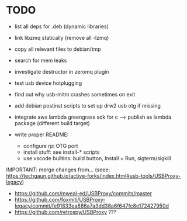# TODO

- list all deps for .deb (dynamic libraries)
- link libzmq statically (remove all -lzmq)
- copy all relevant files to debian/tmp

- search for mem leaks
- investigate destructor in zeromq plugin
- test usb device hotplugging
- find out why usb-mitm crashes sometimes on exit
- add debian postinst scripts to set up drw2 usb otg if missing
- integrate aws lambda greengrass sdk for c --> publish as lambda package (different build target)

- write proper README:
  - configure rpi OTG port
  - install stuff: see install-* scripts
  - use vscode builtins: build button, Install + Run, sigterm/sigkill

IMPORTANT: merge changes from... (seee: https://techgaun.github.io/active-forks/index.html#usb-tools/USBProxy-legacy)
- https://github.com/mweal-ed/USBProxy/commits/master
- https://github.com/foxmiti/USBProxy-legacy/commit/fe91833ea886a7a3dd38a6f647fc8e172427950d
- https://github.com/retrospy/USBProxy ???
